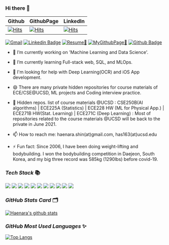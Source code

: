 ### Hi there :wave:
Github | GithubPage | LinkedIn
--- | --- | ---
[![Hits](https://hits.seeyoufarm.com/api/count/incr/badge.svg?url=https%3A%2F%2Fgithub.com%2Fhaenara-shin&count_bg=%2379C83D&title_bg=%23555555&icon=&icon_color=%23E7E7E7&title=hits&edge_flat=false)](https://hits.seeyoufarm.com) | [![Hits](https://hits.seeyoufarm.com/api/count/incr/badge.svg?url=https%3A%2F%2Fhaenara-shin.github.io&count_bg=%23C83D5D&title_bg=%23555555&icon=&icon_color=%23E7E7E7&title=hits&edge_flat=false)](https://hits.seeyoufarm.com) | [![Hits](https://hits.seeyoufarm.com/api/count/incr/badge.svg?url=https%3A%2F%2Fwww.linkedin.com%2Fin%2Fhaenara-shin%2F&count_bg=%233D59C8&title_bg=%23555555&icon=&icon_color=%23E7E7E7&title=hits&edge_flat=false)](https://hits.seeyoufarm.com)

[![Gmail](https://img.shields.io/badge/%20-Send%20Mail-black?color=14171A&labelColor=ef5350&logo=gmail&logoColor=ffffff)](mailto:has163@ucsd.edu?subject=From%20GitHub&cc=has163@ucsd.edu&body=Hi,%20there.%20Found%20you%20from%20GitHub.)
[![Linkedin Badge](https://img.shields.io/badge/-LinkedIn-blue?style=flat-square&logo=Linkedin&logoColor=white&link=https://www.linkedin.com/in/jinho6225/)](https://www.linkedin.com/in/haenara-shin/)
[![Resume📄](https://img.shields.io/badge/Resume-darkgreen?style=flat-square&logo=read%20the%20docs&logoColor=white&link=https://drive.google.com/file/d/1sEdd0GXWAH1GGwB3GB5G_g1Mq_NCQO6R/view?usp=sharing)](https://drive.google.com/file/d/1sEdd0GXWAH1GGwB3GB5G_g1Mq_NCQO6R/view?usp=sharing)
[![MyGithubPage🚀](https://img.shields.io/badge/GithubPage-red?style=flat-square&logo=apache%20rocketmq&logoColor=white&link=https://haenara-shin.github.io/)](https://haenara-shin.github.io/)
[![Github Badge](https://img.shields.io/badge/-Github-black?style=flat-square&logo=Github&logoColor=white&link=https://github.com/haenara-shin)](https://www.github.com/haenara-shin)

- 🔭 I’m currently working on 'Machine Learning and Data Science'. 
- 🌱 I’m currently learning Full-stack web, SQL, and MLOps.
- 🤔 I'm looking for help with Deep Learning(OCR) and iOS App development.
- 😄 There are many private hidden repositories for course materials of ECE/CSE@UCSD, ML projects and Coding interview practice.
- 💬 Hidden repos. list of course materials @UCSD
: CSE250B(AI algorithms) | ECE225A (Statistics) | ECE228 HW (ML for Physical App.) | ECE271B HW(Stat. Learning) | ECE271C (Deep Learning)
: Most of repositories related to the course materials @UCSD will be back to the private in June 2021.
- 📫 How to reach me: haenara.shin(at)gmail.com, has163(at)ucsd.edu


- ⚡ Fun fact: Since 2006, I have been doing weight-lifting and bodybuilding. I won the bodybuilding competition in Daejeon, South Korea, and my big three record was 585kg (1290lbs) before covid-19.

### _Tech Stack_ 📚
<span>
<img src="https://img.shields.io/badge/Python-blue?style=flat-square&logo=Python&logoColor=white" />
<img src="https://img.shields.io/badge/Django-darkgreen?style=flat-square&logo=Django&logoColor=white" />
<img src="https://img.shields.io/badge/Mysql-royalpink?style=flat-square&logo=mysql&logoColor=white" />
<img src="https://img.shields.io/badge/MongoDB-purple?style=flat-square&logo=mongodb&logoColor=white" />
<img src="https://img.shields.io/badge/JavaScript-yellow?style=flat-square&logo=JavaScript&logoColor=white" />
<img src="https://img.shields.io/badge/TensorFlow-red?style=flat-square&logo=TensorFlow&logoColor=white" />
<img src="https://img.shields.io/badge/PyTorch-navy?style=flat-square&logo=PyTorch&logoColor=white" />
<img src="https://img.shields.io/badge/Scikit_learn-paleblue?style=flat-square&logo=Scikit_learn&logoColor=white" />
<img src="https://img.shields.io/badge/C/C++-gray?style=flat-square&logo=C/C++&logoColor=white" />
<img src="https://img.shields.io/badge/CUDA-green?style=flat-square&logo=CUDA&logoColor=white" />
<img src="https://img.shields.io/badge/MATLAB-skyblue?style=flat-square&logo=MATLAB&logoColor=white" />
  
</span>

### _GitHub Stats Card_ 🗂
[![Haenara's github stats](https://github-readme-stats.vercel.app/api?username=haenara-shin&repo=github-readme-stats&hide=issues,contribs&count_private=true&show_icons=true&theme=merko)](https://github.com/anuraghazra/github-readme-stats)

### _GitHub Most Used Languages_ ✨
[![Top Langs](https://github-readme-stats.vercel.app/api/top-langs/?username=haenara-shin&layout=compact)](https://github.com/anuraghazra/github-readme-stats)

<!--
**haenara-shin/haenara-shin** is a ✨ _special_ ✨ repository because its `README.md` (this file) appears on your GitHub profile.

Here are some ideas to get you started:

- 🔭 I’m currently working on 'Machine Learning and Data Science' and 'Materials Science and Engineering.' 
- 🌱 I’m currently learning Reinforcement Learning, Generative Adversarial Networks, Recommender System, and GPU Programming.
- 👯 I’m looking to collaborate on Machine Learning applied to Materials Science, Deep Learning to Computer Vision, Reinforcement Learning to Baduk(GO) and Recommender system building.
- 🤔 I'm looking for help with Machine Learning and iOS App development. 
- 💬 Ask me about anything you may have
- 📫 How to reach me: haenara.shin(at)gmail.com, has163(at)ucsd.edu
- 😄 There are many private hidden repositories for course materials of ECE/CSE@UCSD, ML projects(competition, personal projects) and Coding interview practice(LeetCode problem solving) here.
- ⚡ Fun fact: Since 2006, I have been doing weight-lifting and bodybuilding. I won the bodybuilding competition in Daejeon, South Korea, and my big three record is 585kg (1290lbs).
-->
